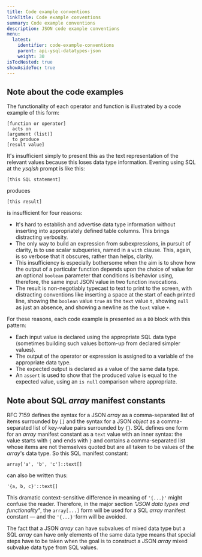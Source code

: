 ```yaml
---
title: Code example conventions
linkTitle: Code example conventions
summary: Code example conventions
description: JSON code example conventions
menu:
  latest:
    identifier: code-example-conventions
    parent: api-ysql-datatypes-json
    weight: 30
isTocNested: true
showAsideToc: true
---
```


## Note about the code examples

The functionality of each operator and function is illustrated by a code example of this form:

```
[function or operator]
  acts on
[argument (list)]
  to produce
[result value]
```

It's insufficient simply to present this as the text representation of the relevant values because this loses data type information. Evening using SQL at the _ysqlsh_ prompt is like this:

```
[this SQL statement]
```

produces

```
[this result]
```

is insufficient for four reasons:

- It's hard to establish and advertise data type information without inserting into appropriately defined table columns. This brings distracting verbosity.
- The only way to build an expression from subexpressions, in pursuit of clarity, is to use scalar subqueries, named in a `with` clause. This, again, is so verbose that it obscures, rather than helps, clarity.
- This insufficiency is especially bothersome when the aim is to show how the output of a particular function depends upon the choice of value for an optional `boolean` parameter that conditions is behavior using, therefore, the same input JSON value in two function invocations.
- The result is non-negotiably typecast to text to print to the screen, with distracting conventions like inserting a space at the start of each printed line, showing the `boolean` value `true` as the `text` value `t`, showing `null` as just an absence, and showing a newline as the `text` value `+`.

For these reasons, each code example is presented as a `DO` block with this pattern:

- Each input value is declared using the appropriate SQL data type (sometimes building such values bottom-up from declared simpler values).
- The output of the operator or expression is assigned to a variable of the appropriate data type.
- The expected output is declared as a value of the same data type.
- An `assert` is used to show that the produced value is equal to the expected value, using an `is null` comparison where appropriate.

## Note about SQL _array_ manifest constants

RFC 7159 defines the syntax for a JSON _array_ as a comma-separated list of items surrounded by `[]` and  the syntax for a JSON _object_ as a comma-separated list of key-value pairs surrounded by `{}`. SQL defines one form for an _array_ manifest constant as a `text` value with an inner syntax: the value starts with `{` and ends with `}` and contains a comma-separated list whose items are not themselves quoted but are all taken to be values of the _array_'s data type. So this SQL manifest constant:

```
array['a', 'b', 'c']::text[]
```

can also be written thus:

```
'{a, b, c}'::text[]
```

This dramatic context-sensitive difference in meaning of `'{...}'` might confuse the reader. Therefore, in the major section _"JSON data types and functionality"_,  the `array[...]` form will be used for a SQL _array_ manifest constant — and the `'{...}'`form will be avoided.

The fact that a JSON _array_ can have subvalues of mixed data type but a SQL _array_ can have only elements of the same data type means that special steps have to be taken when the goal is to construct a JSON _array_ mixed subvalue data type from SQL values.
